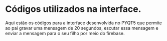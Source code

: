 # Códigos utilizados na interface.

Aqui estão os códigos para a interface desenvolvida no PYQT5 que permite ao pai gravar uma mensagem de 20 segundos, escutar essa mensagem e enviar a mensagem para o seu filho por meio do firebase.
